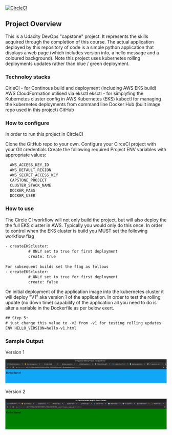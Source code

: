 [![CircleCI](https://circleci.com/gh/ssb68/capstone/tree/master.svg?style=svg)](https://circleci.com/gh/ssb68/capstone/tree/master)

## Project Overview

This is a Udacity DevOps "capstone" project.  It represents the skills acquired through the completion of this course. 
The actual application deployed by this repository of code is a simple python application that displays a web page (which includes version info, a hello message and a coloured background).  Note this project uses kubernetes rolling deployments updates rather than blue / green deployment.  

### Technoloy stacks

CirleCI - for Continous build and deployment (including AWS EKS build)
AWS CloudFormation utilised via eksctl
eksctl - for simplyfing the Kubernetes cluster config in AWS
Kubernetes (EKS)
kubectl for managing the kubernetes deployments from command line
Docker Hub (built image repo used in this project)
GitHub

### How to configure
In order to run this project in CircleCI

Clone the GitHub repo to your own.
Configure your CirceCI project with your Git credentials
Create the following required Project ENV variables with appropriate values:
```
  AWS_ACCESS_KEY_ID
  AWS_DEFAULT_REGION
  AWS_SECRET_ACCESS_KEY
  CAPSTONE_PROJECT
  CLUSTER_STACK_NAME
  DOCKER_PASS
  DOCKER_USER
```

### How to use
The Circle CI workflow will not only build the project, but will also deploy the the full EKS cluster in AWS.  Typically you would only do this once.  In order to control when the EKS cluster is build you MUST set the following workflow flag 
```
- createEKScluster: 
          # ONLY set to true for first deployment 
          create: true

For subsequent builds set the flag as follows
- createEKScluster: 
          # ONLY set to true for first deployment 
          create: false
```

On initial deployment of the application image into the kubernetes cluster it will deploy "V1" aka version 1 of the application.  In order to test the rolling update (no down time) capability of the application all you need to do is alter a variable in the Dockerfile as per below exert. 

    ## Step 5:
    # just change this value to -v2 from -v1 for testing rolling updates
    ENV HELLO_VERSION=hello-v1.html

### Sample Output
Version 1

![image](https://github.com/ssb68/capstone/blob/master/sample-output/V1-Screenshot.png)

Version 2

![image](https://github.com/ssb68/capstone/blob/master/sample-output/V2-Screenshot.png)

